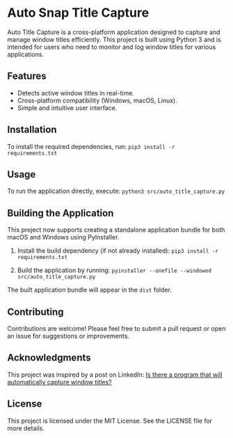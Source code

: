# Auto Snap Title Capture

Auto Title Capture is a cross-platform application designed to capture and manage window titles efficiently. This project is built using Python 3 and is intended for users who need to monitor and log window titles for various applications.

## Features

- Detects active window titles in real-time.
- Cross-platform compatibility (Windows, macOS, Linux).
- Simple and intuitive user interface.

## Installation

To install the required dependencies, run:
`pip3 install -r requirements.txt`


## Usage

To run the application directly, execute:
`python3 src/auto_title_capture.py`


## Building the Application

This project now supports creating a standalone application bundle for both macOS and Windows using PyInstaller.

1. Install the build dependency (if not already installed):
`pip3 install -r requirements.txt`

2. Build the application by running:
`pyinstaller --onefile --windowed src/auto_title_capture.py`


The built application bundle will appear in the `dist` folder.

## Contributing

Contributions are welcome! Please feel free to submit a pull request or open an issue for suggestions or improvements.

## Acknowledgments

This project was inspired by a post on LinkedIn:
[Is there a program that will automatically capture window titles?](https://www.linkedin.com/posts/dangericke_is-there-a-program-that-will-automatically-activity-7297400112937414659-2pwo?utm_source=share&utm_medium=member_desktop&rcm=ACoAACSsjHQBIzh_KO1xQP5DJ08ul0x7C_cYedQ)

## License

This project is licensed under the MIT License. See the LICENSE file for more details.